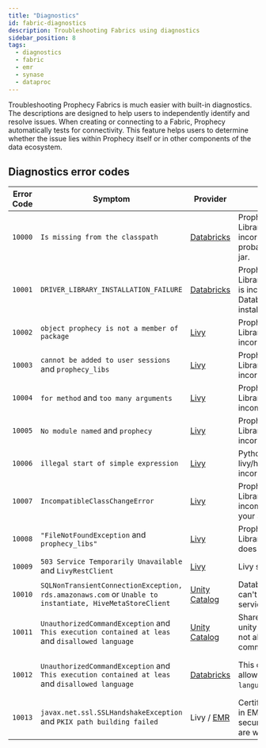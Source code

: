 ```yaml
---
title: "Diagnostics"
id: fabric-diagnostics
description: Troubleshooting Fabrics using diagnostics
sidebar_position: 8
tags:
  - diagnostics
  - fabric
  - emr
  - synase
  - dataproc
---
```


Troubleshooting Prophecy Fabrics is much easier with built-in diagnostics. The descriptions are designed to help users to independently identify and resolve issues. When creating or connecting to a Fabric, Prophecy automatically tests for connectivity. This feature helps users to determine whether the issue lies within Prophecy itself or in other components of the data ecosystem.

## Diagnostics error codes

| Error Code | Symptom                                                                                                 | Provider                                                                                  | Cause                                                                        | Resolution                                                                                                                                                            |
| ---------- | ------------------------------------------------------------------------------------------------------- | ----------------------------------------------------------------------------------------- | ---------------------------------------------------------------------------- | --------------------------------------------------------------------------------------------------------------------------------------------------------------------- |
| `10000`    | `Is missing from the classpath`                                                                         | [Databricks](/docs/Spark/fabrics/databricks.md#databricks)                                | Prophecy Library(Scala) is incorrect. You're probably using thin jar.        | Please use assembly `jar(${scalaFatJarName})` in the library section of the Fabric settings                                                                           |
| `10001`    | `DRIVER_LIBRARY_INSTALLATION_FAILURE`                                                                   | [Databricks](/docs/Spark/fabrics/databricks.md#databricks)                                | Prophecy Library(Scala/Python) is incorrect. Databricks could not install it | Please provide the valid library path in the Fabric                                                                                                                   |
| `10002`    | `object prophecy is not a member of package`                                                            | [Livy](/docs/Spark/fabrics/fabrics.md#fabrics-using-apache-livy)                          | Prophecy Library(Scala) is incorrect                                         | Please ensure that the library path exists and you’re using the assembly `jar(${scalaFatJarName})`                                                                    |
| `10003`    | `cannot be added to user sessions` and `prophecy_libs`                                                  | [Livy](/docs/Spark/fabrics/fabrics.md#fabrics-using-apache-livy)                          | Prophecy Library(Python) is incorrect                                        | Please ensure that the library path exists and you’re using correct `file(${pythonPLibName})`                                                                         |
| `10004`    | `for method` and `too many arguments`                                                                   | [Livy](/docs/Spark/fabrics/fabrics.md#fabrics-using-apache-livy)                          | Prophecy Library(Scala) is incompatible                                      | Please use the correct `version(${Globals.prophecyLibsVersion})` in the library section of Fabric settings                                                            |
| `10005`    | `No module named` and `prophecy`                                                                        | [Livy](/docs/Spark/fabrics/fabrics.md#fabrics-using-apache-livy)                          | Prophecy Library(Python) is incorrect                                        | Please provide the valid library path in the Fabric                                                                                                                   |
| `10006`    | `illegal start of simple expression`                                                                    | [Livy](/docs/Spark/fabrics/fabrics.md#fabrics-using-apache-livy)                          | Python version in livy/hadoop is incorrect                                   | Please make sure you have python3 there                                                                                                                               |
| `10007`    | `IncompatibleClassChangeError`                                                                          | [Livy](/docs/Spark/fabrics/fabrics.md#fabrics-using-apache-livy)                          | Prophecy Library(Scala) is incompatible with your Spark version              | Please use the correct assembly `jar(${scalaFatJarName})` in the library section of the Fabric settings.                                                              |
| `10008`    | `"FileNotFoundException` and `prophecy_libs"`                                                           | [Livy](/docs/Spark/fabrics/fabrics.md#fabrics-using-apache-livy)                          | Prophecy Library(Python) path does not exist                                 | Please ensure that the file exists as per the path in the library section of the Fabric settings                                                                      |
| `10009`    | `503 Service Temporarily Unavailable` and `LivyRestClient`                                              | [Livy](https://livy.apache.org/docs/latest/rest-api.html)                                 | Livy service is down                                                         | Please make sure the livy service is up before executing this command                                                                                                 |
| `10010`    | `SQLNonTransientConnectionException, rds.amazonaws.com` or `Unable to instantiate, HiveMetaStoreClient` | [Unity Catalog](https://docs.databricks.com/en/resources/supported-regions.html#rds)      | Databricks cluster can't access RDS service                                  | Please ensure that the cluster can access to the same region's RDS endpoint as documented [here](https://docs.databricks.com/en/resources/supported-regions.html#rds) |
| `10011`    | `UnauthorizedCommandException` and `This execution contained at leas` and `disallowed language`         | [Unity Catalog](/docs/concepts/project/project.md#1-create-new-project)                   | Shared cluster in unity catalog does not allow Scala commands                | Please use this cluster with Python Pipeline                                                                                                                          |
| `10012`    | `UnauthorizedCommandException` and `This execution contained at leas` and `disallowed language`         | [Databricks](https://docs.databricks.com/en/administration-guide/users-groups/index.html) | This cluster does not allow `${pipeline's language}` command                 | Please check with the Databricks workspace administrator to provide the execution access to `${pipeline's language}` language                                         |
| `10013`    | `javax.net.ssl.SSLHandshakeException` and `PKIX path building failed`                                   | Livy / [EMR](https://docs.aws.amazon.com/emr/latest/ManagementGuide/emr-security.html)    | Certificates provided in EMR cluster's security configuration are wrong      | Please ensure that EMR cluster's security configuration is using correct certificates                                                                                 |
